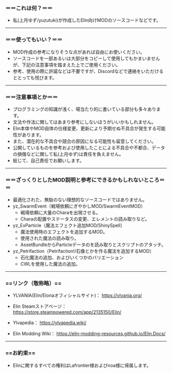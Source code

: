 
### ＝＝これは何？＝＝
- 私(上月ゆず/yuzutuki)が作成したElin向けMODのソースコードなどです。

---
### ＝＝使ってもいい？＝＝
- MOD作成の参考になりそうな点があれば自由にお使いください。
- ソースコードを一部あるいは大部分をコピーして使用してもかまいませんが、下記の注意事項を踏まえた上でご使用ください。
- 参考、使用の際に許諾などは不要ですが、Discordなどで連絡をいただけるととっても悦びます。

---
### ＝＝注意事項とか＝＝
- プログラミングの知識が浅く、場当たり的に書いている部分も多々あります。
- 文法や作法に関してはあまり参考にしないほうがいいかもしれません。
- Elin本体やMOD自体の仕様変更、更新により予期せぬ不具合が発生する可能性があります。
- また、潜在的な不具合や競合の原因になる可能性も留意してください。
- 公開しているものを参考および使用したことによる不具合や不都合、データの損傷などに関して私(上月ゆず)は責任を負えません。
- 総じて、自己責任でお願いします。

---
### ＝＝ざっくりとしたMOD説明と参考にできるかもしれないところ＝＝
- 最適化された、無駄のない理想的なソースコードではありません。
- yz_SwarmEvent（戦場依頼にぎやかしMOD/SwarmEventMOD）
  - 戦場依頼に大量のCharaを出現させる。
  - Charaの配置やステータスの変更、エレメントの読み取りなど。
- yz_ExParticle（魔法エフェクト追加MOD/ShinySpell）
  - 魔法使用時のエフェクトを追加するMOD。
  - 使用された魔法の読み取り。
  - AssetBundleからParticleデータのを読み取りとスクリプトのアタッチ。
- yz_Petrifaction（Petrifaction!/石像とかを作る魔法を追加するMOD）
  - 石化魔法の追加、およびいくつかのバリエーション
  - CWLを使用した魔法の追加。

---
### ==リンク（敬称略）==

- YLVANIA(Elin/Elonaオフィシャルサイト)：
https://ylvania.org/

- Elin Steamストアページ：
https://store.steampowered.com/app/2135150/Elin/

- Ylvapedia：
https://ylvapedia.wiki/

- Elin Modding Wiki：
https://elin-modding-resources.github.io/Elin.Docs/

---
### ==お約束==
- Elinに関するすべての権利はLafrontier様およびnoa様に帰属します。
